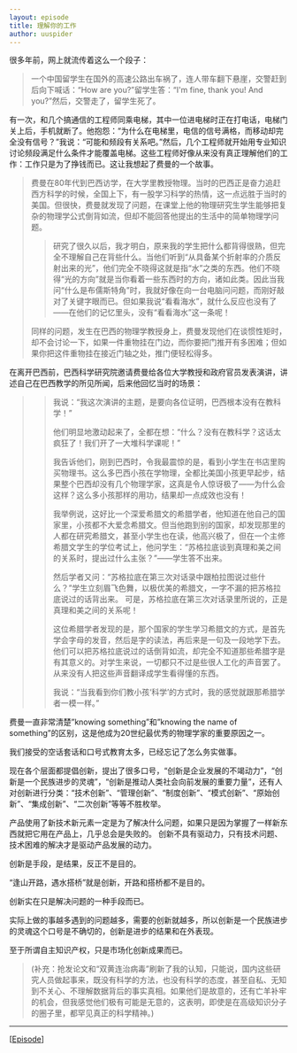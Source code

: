 ```yaml
---
layout: episode
title: 理解你的工作
author: uuspider
---
```


很多年前，网上就流传着这么一个段子：

>一个中国留学生在国外的高速公路出车祸了，连人带车翻下悬崖，交警赶到后向下喊话：“How are you?”留学生答：“I'm fine, thank you! And you?”然后，交警走了，留学生死了。

有一次，和几个搞通信的工程师同乘电梯，其中一位进电梯时正在打电话，电梯门关上后，手机就断了。他抱怨：“为什么在电梯里，电信的信号满格，而移动却完全没有信号？”我说：“可能和频段有关系吧。”然后，几个工程师就开始用专业知识讨论频段满足什么条件才能覆盖电梯。这些工程师好像从来没有真正理解他们的工作：工作只是为了挣钱而已。这让我想起了费曼的一个故事。

>费曼在80年代到巴西访学，在大学里教授物理。当时的巴西正是奋力追赶西方科学的时候，全国上下，有一股学习科学的热情，这一点远胜于当时的美国。但很快，费曼就发现了问题，在课堂上他的物理研究生学生能够把复杂的物理学公式倒背如流，但却不能回答他提出的生活中的简单物理学问题。
>
>>研究了很久以后，我才明白，原来我的学生把什么都背得很熟，但完全不理解自己在背些什么。当他们听到“从具备某个折射率的介质反射出来的光”，他们完全不晓得这就是指“水”之类的东西。他们不晓得“光的方向”就是当你看着一些东西时的方向，诸如此类。因此当我问“什么是布儒斯特角”时，我就好像在向一台电脑问问题，而刚好敲对了关键字眼而已。但如果我说“看看海水”，就什么反应也没有了——在他们的记忆里头，没有“看看海水”这一条呢！
>
>同样的问题，发生在巴西的物理学教授身上，费曼发现他们在谈惯性矩时，却不会讨论一下，如果一件重物挂在门边，而你要把门推开有多困难；但如果你把这件重物挂在接近门轴之处，推门便轻松得多。
>
在离开巴西前，巴西科学研究院邀请费曼给各位大学教授和政府官员发表演讲，讲述自己在巴西教学的所见所闻，后来他回忆当时的场景：
>
>>我说：“我这次演讲的主题，是要向各位证明，巴西根本没有在教科学！”
>>
>>他们明显地激动起来了，全都在想：“什么？没有在教科学？这话太疯狂了！我们开了一大堆科学课呢！”
>>
>>我告诉他们，刚到巴西时，令我最震惊的是，看到小学生在书店里购买物理书。这么多巴西小孩在学物理，全都比美国小孩更早起步，结果整个巴西却没有几个物理学家，这真是令人惊讶极了——为什么会这样？这么多小孩那样的用功，结果却一点成效也没有！
>>
>>我举例说，这好比一个深爱希腊文的希腊学者，他知道在他自己的国家里，小孩都不大爱念希腊文。但当他跑到别的国家，却发现那里的人都在研究希腊文，甚至小学生也在读，他高兴极了，但在一个主修希腊文学生的学位考试上，他问学生：“苏格拉底谈到真理和美之间的关系时，提出过什么主张？”——学生答不出来。
>>
>>然后学者又问：“苏格拉底在第三次对话录中跟柏拉图说过些什么？”学生立刻眉飞色舞，以极优美的希腊文，一字不漏的把苏格拉底说过的话背出来。 可是，苏格拉底在第三次对话录里所说的，正是真理和美之间的关系呢！
>>
>>这位希腊学者发现的是，那个国家的学生学习希腊文的方式，是首先学会字母的发音，然后是字的读法，再后来是一句及一段地学下去。他们可以把苏格拉底说过的话倒背如流，却完全不知道那些希腊字是有其意义的。对学生来说，一切都只不过是些很人工化的声音罢了。从来没有人把这些声音翻译成学生看得懂的东西。
>>
>>我说：“当我看到你们教小孩‘科学’的方式时，我的感觉就跟那希腊学者一模一样。”

费曼一直非常清楚”knowing something”和”knowing the name of something”的区别，这是他成为20世纪最优秀的物理学家的重要原因之一。

我们接受的空话套话和口号式教育太多，已经忘记了怎么务实做事。

现在各个层面都提倡创新，提出了很多口号，“创新是企业发展的不竭动力”，“创新是一个民族进步的灵魂”，“创新是推动人类社会向前发展的重要力量”，还有人对创新进行分类：“技术创新”、“管理创新”、“制度创新”、“模式创新”、“原始创新”、“集成创新”、“二次创新”等等不胜枚举。

产品使用了新技术新元素一定是为了解决什么问题，如果只是因为掌握了一样新东西就把它用在产品上，几乎总会是失败的。
创新不具有驱动力，只有技术问题、技术困难的解决才是驱动产品发展的动力。

创新是手段，是结果，反正不是目的。

“逢山开路，遇水搭桥”就是创新，开路和搭桥都不是目的。

创新实在只是解决问题的一种手段而已。

实际上做的事越多遇到的问题越多，需要的创新就越多，所以创新是一个民族进步的灵魂这个口号是不确切的，创新是进步的结果和在外表现。

至于所谓自主知识产权，只是市场化创新成果而已。





>(补充：抢发论文和“双黄连治病毒”刷新了我的认知，只能说，国内这些研究人员做起事来，既没有科学的方法，也没有科学的态度，甚至自私、无知到不关心、不理解数据背后的事实真相。如果他们是故意的，还有亡羊补牢的机会，但我感觉他们极有可能是无意的，这表明，即使是在高级知识分子的圈子里，都罕见真正的科学精神。)

***

[[Episode][episode]]

[episode]:http://about.uuspider.com/2019/06/02/episodeindex.html
[ref01]:https://theconversation.com/were-living-in-the-bizarre-world-that-flaubert-envisioned-129211 "We're living in the bizarre world that Flaubert envisioned"
[ref02]:https://weibointl.api.weibo.cn/share/118509860.html
[ref03]:http://www.ruanyifeng.com/blog/2019/01/weekly-issue-39.html
[ref04]:http://www.xiaoc.cc/2019/08/26/1583/
